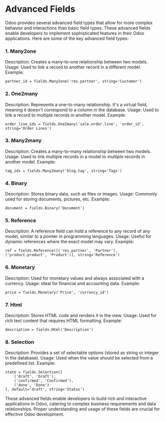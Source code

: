 # Advanced Fields
Odoo provides several advanced field types that allow for more complex behavior and interactions than basic field types. These advanced fields enable developers to implement sophisticated features in their Odoo applications. Here are some of the key advanced field types:

### 1. Many2one
Description: Creates a many-to-one relationship between two models.
Usage: Used to link a record to another record in a different model.
Example:
```
partner_id = fields.Many2one('res.partner', string='Customer')
```
### 2. One2many
Description: Represents a one-to-many relationship. It's a virtual field, meaning it doesn't correspond to a column in the database.
Usage: Used to link a record to multiple records in another model.
Example:
```
order_line_ids = fields.One2many('sale.order.line', 'order_id', string='Order Lines')
```
### 3. Many2many
Description: Creates a many-to-many relationship between two models.
Usage: Used to link multiple records in a model to multiple records in another model.
Example:
```
tag_ids = fields.Many2many('blog.tag', string='Tags')
```
### 4. Binary
Description: Stores binary data, such as files or images.
Usage: Commonly used for storing documents, pictures, etc.
Example:
```
document = fields.Binary('Document')
```
### 5. Reference
Description: A reference field can hold a reference to any record of any model, similar to a pointer in programming languages.
Usage: Useful for dynamic references where the exact model may vary.
Example:
```
ref = fields.Reference([('res.partner', 'Partner'), ('product.product', 'Product')], string='Reference')
```
### 6. Monetary
Description: Used for monetary values and always associated with a currency.
Usage: Ideal for financial and accounting data.
Example:
```
price = fields.Monetary('Price', 'currency_id')
```
### 7. Html
Description: Stores HTML code and renders it in the view.
Usage: Used for rich text content that requires HTML formatting.
Example:
```
description = fields.Html('Description')
```
### 8. Selection
Description: Provides a set of selectable options (stored as string or integer in the database).
Usage: Used when the value should be selected from a predefined list.
Example:
```
state = fields.Selection([
    ('draft', 'Draft'), 
    ('confirmed', 'Confirmed'), 
    ('done', 'Done')
], default='draft', string='Status')
```
These advanced fields enable developers to build rich and interactive applications in Odoo, catering to complex business requirements and data relationships. Proper understanding and usage of these fields are crucial for effective Odoo development.

